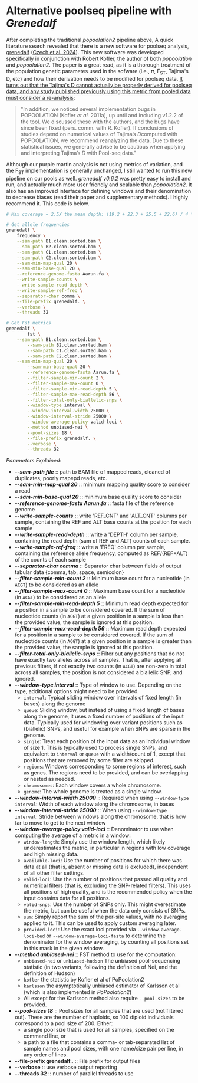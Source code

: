 # Alternative poolseq pipeline with _Grenedalf_

After completing the traditional *popoolation2* pipeline above, A quick literature search revealed that there is a new software for poolseq analysis, [grenedalf](https://github.com/lczech/grenedalf) ([Czech et al. 2024](https://doi.org/10.1093/bioinformatics/btae508)). This new software was developed specifically in conjunction with Robert Kofler, the author of both *popoolation* and *popoolation2*. The paper is a great read, as it is a thorough treatment of the population genetic parametes used in the sofware (i.e., $\pi$, F<sub>ST</sub>, Tajima's D, etc) and how their derivation needs to be modified for poolseq data. <u>It turns out that the Tajima's D cannot actually be properly derived for poolseq data, and any study published previously using this metric from pooled data must consider a re-analysis</u>:
> "In addition, we noticed several implementation bugs in POPOOLATION (Kofler *et al.* 2011a), up until and including v1.2.2 of the tool. We discussed these with the authors, and the bugs have since been fixed (pers. comm. with R. Kofler). If conclusions of studies depend on numerical values of Tajima’s *D*computed with POPOOLATION, we recommend reanalyzing the data. Due to these statistical issues, we generally advise to be cautious when applying and interpreting Tajima’s *D* with Pool-seq data."

Although our purple martin analysis is not using metrics of variation, and the F<sub>ST</sub> implementation is generally unchanged, I still wanted to run this new pipeline on our pools as well. *grenedalf v0.6.2* was pretty easy to install and run, and actually much more user friendly and scalable than *popoolation2*. It also has an improved interface for defining windows and their denomination to decrease biases (read their paper and supplementary methods). I highly recommend it. This code is below.

```bash
# Max coverage = 2.5X the mean depth: (19.2 + 22.3 + 25.5 + 22.6) / 4 * 2.5 = 56

# Get allele frequencies
grenedalf \
	frequency \
	--sam-path B1.clean.sorted.bam \
	--sam-path B2.clean.sorted.bam \
	--sam-path C1.clean.sorted.bam \
	--sam-path C2.clean.sorted.bam \
	--sam-min-map-qual 20 \
	--sam-min-base-qual 20 \
	--reference-genome-fasta Aarun.fa \
	--write-sample-counts \
	--write-sample-read-depth \
	--write-sample-ref-freq \
	--separator-char comma \
	--file-prefix grenedalf. \
	--verbose \
	--threads 32

# Get Fst metrics
grenedalf \
        fst \
	--sam-path B1.clean.sorted.bam \
        --sam-path B2.clean.sorted.bam \
        --sam-path C1.clean.sorted.bam \
        --sam-path C2.clean.sorted.bam \
	--sam-min-map-qual 20 \
        --sam-min-base-qual 20 \
        --reference-genome-fasta Aarun.fa \
        --filter-sample-min-count 2 \
        --filter-sample-max-count 0 \
        --filter-sample-min-read-depth 5 \
        --filter-sample-max-read-depth 56 \
        --filter-total-only-biallelic-snps \
        --window-type interval \
        --window-interval-width 25000 \
        --window-interval-stride 25000 \
        --window-average-policy valid-loci \
        --method unbiased-nei \
        --pool-sizes 18 \
        --file-prefix grenedalf. \
        --verbose \
        --threads 32
```

_Parameters Explained:_

- ***--sam-path file*** :: path to BAM file of mapped reads, cleaned of duplicates, poorly mapepd reads, etc.
- ***--sam-min-map-qual 20*** :: minimum mapping quality score to consider a read
- ***--sam-min-base-qual 20*** :: minimum base quality score to consider
- ***--reference-genome-fasta Aarun.fa*** :: fasta file of the reference genome
- ***--write-sample-counts*** :: write 'REF_CNT' and 'ALT_CNT' columns per sample, containing the REF and ALT base counts at the position for each sample
- ***--write-sample-read-depth*** :: write a 'DEPTH' column per sample, containing the read depth (sum of REF and ALT) counts of each sample.
- ***--write-sample-ref-freq*** :: write a 'FREQ' column per sample, containing the reference allele frequency, computed as REF/(REF+ALT) of the counts of each sample
- ***--separator-char comma*** :: Separator char between fields of output tabular data {comma, tab, space, semicolon}
- ***--filter-sample-min-count 2*** :: Minimum base count for a nucleotide (in `ACGT`) to be considered as an allele
- ***--filter-sample-max-count 0*** :: Maximum base count for a nucleotide (in `ACGT`) to be considered as an allele
- ***--filter-sample-min-read-depth 5*** :: Minimum read depth expected for a position in a sample to be considered covered. If the sum of nucleotide counts (in `ACGT`) at a given position in a sample is less than the provided value, the sample is ignored at this position.
- ***--filter-sample-max-read-depth 56*** :: Maximum read depth expected for a position in a sample to be considered covered. If the sum of nucleotide counts (in `ACGT`) at a given position in a sample is greater than the provided value, the sample is ignored at this position.
- ***--filter-total-only-biallelic-snps*** :: Filter out any positions that do not have exactly two alleles across all samples. That is, after applying all previous filters, if not exactly two counts (in `ACGT`) are non-zero in total across all samples, the position is not considered a biallelic SNP, and ignored.
- ***--window-type interval*** :: Type of window to use. Depending on the type, additional options might need to be provided.
  - `interval`: Typical sliding window over intervals of fixed length (in bases) along the genome
  - `queue`: Sliding window, but instead of using a fixed length of bases along the genome, it uses a fixed number of positions of the input data. Typically used for windowing over variant positions such as (biallelic) SNPs, and useful for example when SNPs are sparse in the genome.
  - `single`: Treat each position of the input data as an individual window of size 1. This is typically used to process single SNPs, and equivalent to `interval` or `queue` with a width/count of 1, except that positions that are removed by some filter are skipped.
  - `regions`: Windows corresponding to some regions of interest, such as genes. The regions need to be provided, and can be overlapping or nested as needed.
  - `chromosomes`: Each window covers a whole chromosome.
  - `genome`: The whole genome is treated as a single window.
- ***--window-interval-width 25000*** :: Required when using `--window-type interval`: Width of each window along the chromosome, in bases
- ***--window-interval-stride 25000*** :: When using `--window-type interval`: Stride between windows along the chromosome, that is how far to move to get to the next window
- ***--window-average-policy valid-loci*** :: Denominator to use when computing the average of a metric in a window:
  - `window-length`: Simply use the window length, which likely underestimates the metric, in particular in regions with low coverage and high missing data.
  - `available-loci`: Use the number of positions for which there was data at all (that is, absent or missing data is excluded), independent of all other filter settings.
  - `valid-loci`: Use the number of positions that passed all quality and numerical filters (that is, excluding the SNP-related filters). This uses all positions of high quality, and is the recommended policy when the input contains data for all positions.
  - `valid-snps`: Use the number of SNPs only. This might overestimate the metric, but can be useful when the data only consists of SNPs.
  - `sum`: Simply report the sum of the per-site values, with no averaging applied to it. This can be used to apply custom averaging later.
  - `provided-loci`: Use the exact loci provided via `--window-average-loci-bed` or `--window-average-loci-fasta` to determine the denominator for the window averaging, by counting all positions set in this mask in the given window.
- ***--method unbiased-nei*** :: FST method to use for the computation:
  - `unbiased-nei` or `unbiased-hudson` The unbiased pool-sequencing statistic (in two variants, following the definition of Nei, and the definition of Hudson)
  - `kofler` the statistic by Kofler et al of PoPoolation2
  - `karlsson` the asymptotically unbiased estimator of Karlsson et al (which is also implemented in *PoPoolation2*)
  - All except for the Karlsson method also require `--pool-sizes` to be provided.
- ***--pool-sizes 18*** :: Pool sizes for all samples that are used (not filtered out). These are the number of haploids, so 100 diploid individuals correspond to a pool size of 200. Either:
  - a single pool size that is used for all samples, specified on the command line, or
  - a path to a file that contains a comma- or tab-separated list of sample names and pool sizes, with one name/size pair per line, in any order of lines.
- **--file-prefix grenedalf.**. :: File prefix for output files
- **--verbose** :: use verbose output reporting
- **--threads 32** :: number of parallel threads to use
